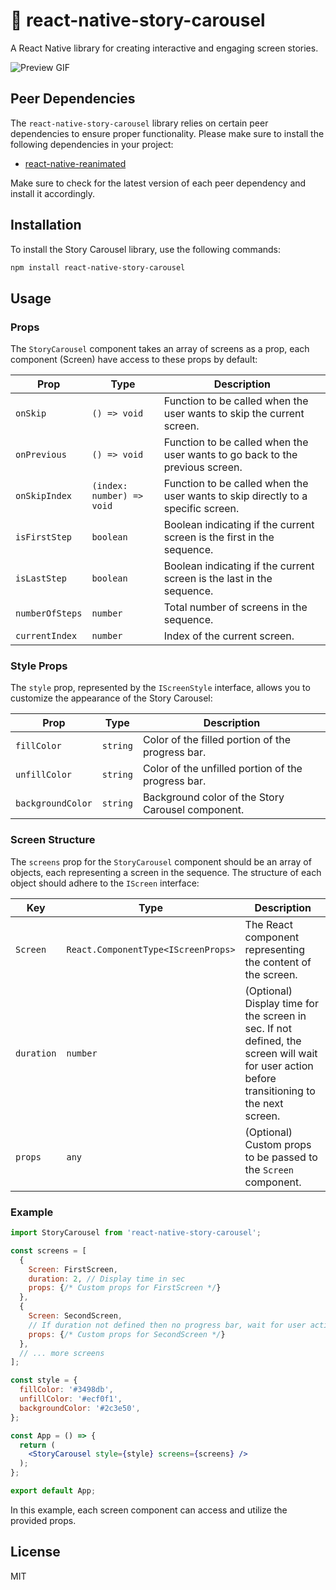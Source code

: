 # 📱 react-native-story-carousel

A React Native library for creating interactive and engaging screen stories.

![Preview GIF](https://s13.gifyu.com/images/S0bSz.gif)

## Peer Dependencies

The `react-native-story-carousel` library relies on certain peer dependencies to ensure proper functionality. Please make sure to install the following dependencies in your project:

- [react-native-reanimated](https://www.npmjs.com/package/react-native-reanimated)

Make sure to check for the latest version of each peer dependency and install it accordingly.

## Installation

To install the Story Carousel library, use the following commands:

```bash
npm install react-native-story-carousel 
```

## Usage

### Props

The `StoryCarousel` component takes an array of screens as a prop, each component (Screen) have access to these props by default:

| Prop          | Type                              | Description                                      |
| ------------- | --------------------------------- | ------------------------------------------------- |
| `onSkip`      | `() => void`                      | Function to be called when the user wants to skip the current screen. |
| `onPrevious`  | `() => void`                      | Function to be called when the user wants to go back to the previous screen. |
| `onSkipIndex` | `(index: number) => void`         | Function to be called when the user wants to skip directly to a specific screen. |
| `isFirstStep` | `boolean`                         | Boolean indicating if the current screen is the first in the sequence. |
| `isLastStep`  | `boolean`                         | Boolean indicating if the current screen is the last in the sequence. |
| `numberOfSteps` | `number`                         | Total number of screens in the sequence.           |
| `currentIndex` | `number`                         | Index of the current screen.                        |

### Style Props

The `style` prop, represented by the `IScreenStyle` interface, allows you to customize the appearance of the Story Carousel:

| Prop                | Type     | Description                                     |
| ------------------- | -------- | ----------------------------------------------- |
| `fillColor`         | `string` | Color of the filled portion of the progress bar. |
| `unfillColor`       | `string` | Color of the unfilled portion of the progress bar. |
| `backgroundColor`   | `string` | Background color of the Story Carousel component. |


### Screen Structure

The `screens` prop for the `StoryCarousel` component should be an array of objects, each representing a screen in the sequence. The structure of each object should adhere to the `IScreen` interface:

| Key        | Type                           | Description                                                  |
| ---------- | ------------------------------ | ------------------------------------------------------------ |
| `Screen`   | `React.ComponentType<IScreenProps>` | The React component representing the content of the screen. |
| `duration` | `number`                       | (Optional) Display time for the screen in sec. If not defined, the screen will wait for user action before transitioning to the next screen. |
| `props`    | `any`                          | (Optional) Custom props to be passed to the `Screen` component. |

### Example

```jsx
import StoryCarousel from 'react-native-story-carousel';

const screens = [
  {
    Screen: FirstScreen,
    duration: 2, // Display time in sec
    props: {/* Custom props for FirstScreen */}
  },
  {
    Screen: SecondScreen,
    // If duration not defined then no progress bar, wait for user action
    props: {/* Custom props for SecondScreen */}
  },
  // ... more screens
];

const style = {
  fillColor: '#3498db',
  unfillColor: '#ecf0f1',
  backgroundColor: '#2c3e50',
};

const App = () => {
  return (
    <StoryCarousel style={style} screens={screens} />
  );
};

export default App;
```
In this example, each screen component can access and utilize the provided props. 

## License

MIT